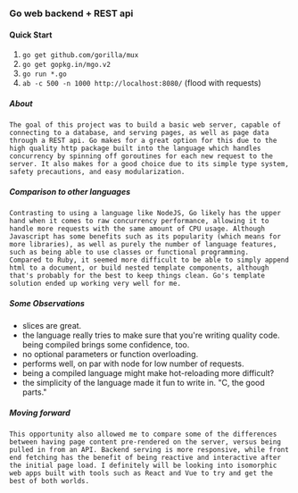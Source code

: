 ### Go web backend + REST api
#### Quick Start
1. `go get github.com/gorilla/mux`
2. `go get gopkg.in/mgo.v2`
3. `go run *.go`
4. `ab -c 500 -n 1000 http://localhost:8080/` (flood with requests)

##### About
```
The goal of this project was to build a basic web server, capable of connecting to a database, and serving pages, as well as page data through a REST api. Go makes for a great option for this due to the high quality http package built into the language which handles concurrency by spinning off goroutines for each new request to the server. It also makes for a good choice due to its simple type system, safety precautions, and easy modularization.
```
##### Comparison to other languages
```
Contrasting to using a language like NodeJS, Go likely has the upper hand when it comes to raw concurrency performance, allowing it to handle more requests with the same amount of CPU usage. Although Javascript has some benefits such as its popularity (which means for more libraries), as well as purely the number of language features, such as being able to use classes or functional programming.
Compared to Ruby, it seemed more difficult to be able to simply append html to a document, or build nested template components, although that's probably for the best to keep things clean. Go's template solution ended up working very well for me.
```

##### Some Observations
* slices are great.
* the language really tries to make sure that you're writing quality code. being compiled brings some confidence, too.
* no optional parameters or function overloading.
* performs well, on par with node for low number of requests.
* being a compiled language might make hot-reloading more difficult?
* the simplicity of the language made it fun to write in. "C, the good parts."

##### Moving forward
```
This opportunity also allowed me to compare some of the differences between having page content pre-rendered on the server, versus being pulled in from an API. Backend serving is more responsive, while front end fetching has the benefit of being reactive and interactive after the initial page load. I definitely will be looking into isomorphic web apps built with tools such as React and Vue to try and get the best of both worlds.
```

